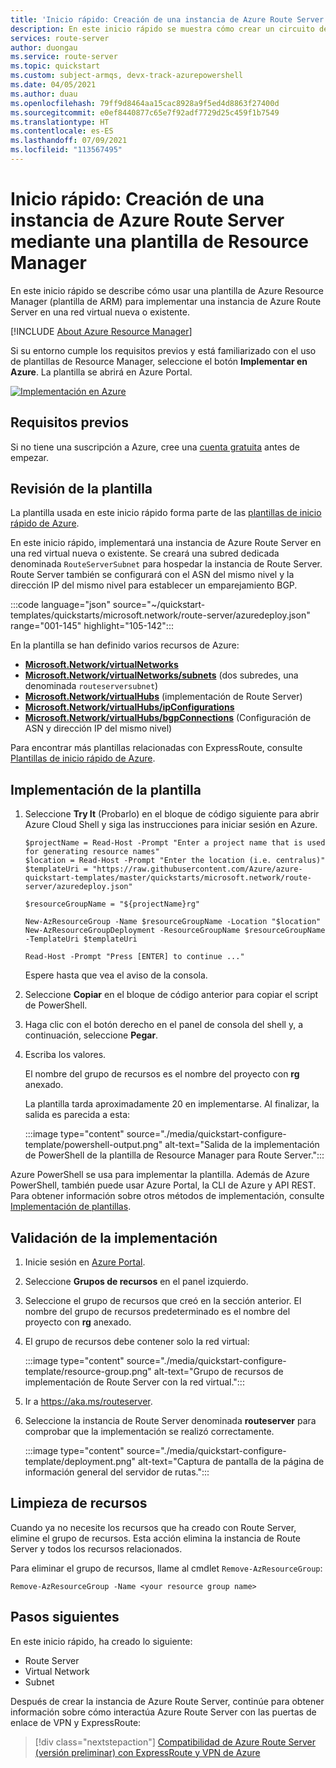 ```yaml
---
title: 'Inicio rápido: Creación de una instancia de Azure Route Server mediante una plantilla de Azure Resource Manager (plantilla de ARM)'
description: En este inicio rápido se muestra cómo crear un circuito de Azure Route Server mediante una plantilla de Azure Resource Manager.
services: route-server
author: duongau
ms.service: route-server
ms.topic: quickstart
ms.custom: subject-armqs, devx-track-azurepowershell
ms.date: 04/05/2021
ms.author: duau
ms.openlocfilehash: 79ff9d8464aa15cac8928a9f5ed4d8863f27400d
ms.sourcegitcommit: e0ef8440877c65e7f92adf7729d25c459f1b7549
ms.translationtype: HT
ms.contentlocale: es-ES
ms.lasthandoff: 07/09/2021
ms.locfileid: "113567495"
---
```

# <a name="quickstart-create-an-azure-route-server-using-an-arm-template"></a>Inicio rápido: Creación de una instancia de Azure Route Server mediante una plantilla de Resource Manager

En este inicio rápido se describe cómo usar una plantilla de Azure Resource Manager (plantilla de ARM) para implementar una instancia de Azure Route Server en una red virtual nueva o existente.

[!INCLUDE [About Azure Resource Manager](../../includes/resource-manager-quickstart-introduction.md)]

Si su entorno cumple los requisitos previos y está familiarizado con el uso de plantillas de Resource Manager, seleccione el botón **Implementar en Azure**. La plantilla se abrirá en Azure Portal.

[![Implementación en Azure](../media/template-deployments/deploy-to-azure.svg)](https://portal.azure.com/#create/Microsoft.Template/uri/https%3A%2F%2Fraw.githubusercontent.com%2FAzure%2Fazure-quickstart-templates%2Fmaster%2Fquickstarts%2Fmicrosoft.network%2Froute-server%2Fazuredeploy.json)

## <a name="prerequisites"></a>Requisitos previos

Si no tiene una suscripción a Azure, cree una [cuenta gratuita](https://azure.microsoft.com/free/?WT.mc_id=A261C142F) antes de empezar.

## <a name="review-the-template"></a>Revisión de la plantilla

La plantilla usada en este inicio rápido forma parte de las [plantillas de inicio rápido de Azure](https://azure.microsoft.com/resources/templates/route-server).

En este inicio rápido, implementará una instancia de Azure Route Server en una red virtual nueva o existente. Se creará una subred dedicada denominada `RouteServerSubnet` para hospedar la instancia de Route Server. Route Server también se configurará con el ASN del mismo nivel y la dirección IP del mismo nivel para establecer un emparejamiento BGP.

:::code language="json" source="~/quickstart-templates/quickstarts/microsoft.network/route-server/azuredeploy.json" range="001-145" highlight="105-142":::

En la plantilla se han definido varios recursos de Azure:

* [**Microsoft.Network/virtualNetworks**](/azure/templates/microsoft.network/virtualNetworks)
* [**Microsoft.Network/virtualNetworks/subnets**](/azure/templates/microsoft.network/virtualNetworks/subnets) (dos subredes, una denominada `routeserversubnet`)
* [**Microsoft.Network/virtualHubs**](/azure/templates/microsoft.network/virtualhubs) (implementación de Route Server)
* [**Microsoft.Network/virtualHubs/ipConfigurations**](/azure/templates/microsoft.network/virtualhubs/ipConfigurations)
* [**Microsoft.Network/virtualHubs/bgpConnections**](/azure/templates/microsoft.network/virtualhubs/bgpconnections) (Configuración de ASN y dirección IP del mismo nivel)


Para encontrar más plantillas relacionadas con ExpressRoute, consulte [Plantillas de inicio rápido de Azure](https://azure.microsoft.com/resources/templates/?resourceType=Microsoft.Network&pageNumber=1&sort=Popular).

## <a name="deploy-the-template"></a>Implementación de la plantilla

1. Seleccione **Try It** (Probarlo) en el bloque de código siguiente para abrir Azure Cloud Shell y siga las instrucciones para iniciar sesión en Azure.

    ```azurepowershell-interactive
    $projectName = Read-Host -Prompt "Enter a project name that is used for generating resource names"
    $location = Read-Host -Prompt "Enter the location (i.e. centralus)"
    $templateUri = "https://raw.githubusercontent.com/Azure/azure-quickstart-templates/master/quickstarts/microsoft.network/route-server/azuredeploy.json"

    $resourceGroupName = "${projectName}rg"

    New-AzResourceGroup -Name $resourceGroupName -Location "$location"
    New-AzResourceGroupDeployment -ResourceGroupName $resourceGroupName -TemplateUri $templateUri

    Read-Host -Prompt "Press [ENTER] to continue ..."
    ```

    Espere hasta que vea el aviso de la consola.

1. Seleccione **Copiar** en el bloque de código anterior para copiar el script de PowerShell.

1. Haga clic con el botón derecho en el panel de consola del shell y, a continuación, seleccione **Pegar**.

1. Escriba los valores.

    El nombre del grupo de recursos es el nombre del proyecto con **rg** anexado.

    La plantilla tarda aproximadamente 20 en implementarse. Al finalizar, la salida es parecida a esta:

    :::image type="content" source="./media/quickstart-configure-template/powershell-output.png" alt-text="Salida de la implementación de PowerShell de la plantilla de Resource Manager para Route Server.":::

Azure PowerShell se usa para implementar la plantilla. Además de Azure PowerShell, también puede usar Azure Portal, la CLI de Azure y API REST. Para obtener información sobre otros métodos de implementación, consulte [Implementación de plantillas](../azure-resource-manager/templates/deploy-portal.md).

## <a name="validate-the-deployment"></a>Validación de la implementación

1. Inicie sesión en [Azure Portal](https://portal.azure.com).

1. Seleccione **Grupos de recursos** en el panel izquierdo.

1. Seleccione el grupo de recursos que creó en la sección anterior. El nombre del grupo de recursos predeterminado es el nombre del proyecto con **rg** anexado.

1. El grupo de recursos debe contener solo la red virtual:

     :::image type="content" source="./media/quickstart-configure-template/resource-group.png" alt-text="Grupo de recursos de implementación de Route Server con la red virtual.":::

1. Ir a https://aka.ms/routeserver.

1. Seleccione la instancia de Route Server denominada **routeserver** para comprobar que la implementación se realizó correctamente.

    :::image type="content" source="./media/quickstart-configure-template/deployment.png" alt-text="Captura de pantalla de la página de información general del servidor de rutas.":::

## <a name="clean-up-resources"></a>Limpieza de recursos

Cuando ya no necesite los recursos que ha creado con Route Server, elimine el grupo de recursos. Esta acción elimina la instancia de Route Server y todos los recursos relacionados.

Para eliminar el grupo de recursos, llame al cmdlet `Remove-AzResourceGroup`:

```azurepowershell-interactive
Remove-AzResourceGroup -Name <your resource group name>
```

## <a name="next-steps"></a>Pasos siguientes

En este inicio rápido, ha creado lo siguiente:

* Route Server
* Virtual Network
* Subnet

Después de crear la instancia de Azure Route Server, continúe para obtener información sobre cómo interactúa Azure Route Server con las puertas de enlace de VPN y ExpressRoute: 

> [!div class="nextstepaction"]
> [Compatibilidad de Azure Route Server (versión preliminar) con ExpressRoute y VPN de Azure](expressroute-vpn-support.md)
